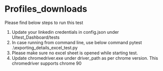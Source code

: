 # Profiles_downloads

Please find below steps to run this test

1. Update your linkedin credentials in config.json under UItest_Dashboard/tests
2. In case running from command line, use below command
    pytest .\exporting_details_excel_test.py
3. Please make sure no excel sheet is opened while starting test.
4. Update chromedriver.exe under driver_path as per chrome version. This chromedriver supports chrome 90
